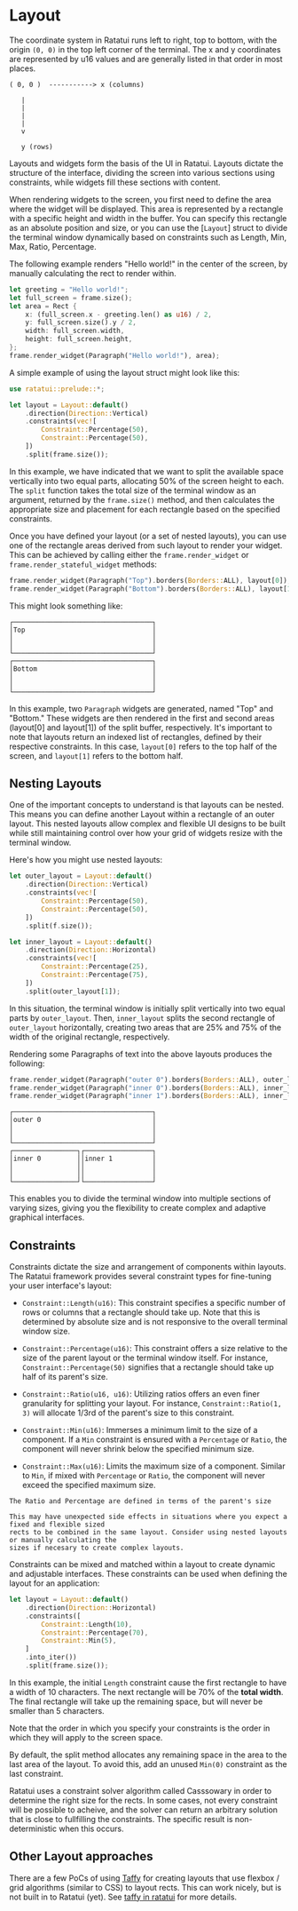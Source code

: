 # Layout

The coordinate system in Ratatui runs left to right, top to bottom, with the origin `(0, 0)` in the
top left corner of the terminal. The x and y coordinates are represented by u16 values and are
generally listed in that order in most places.

```svgbob
( 0, 0 )  -----------> x (columns)

   |
   |
   |
   |
   v

   y (rows)
```

Layouts and widgets form the basis of the UI in Ratatui. Layouts dictate the structure of the
interface, dividing the screen into various sections using constraints, while widgets fill these
sections with content.

When rendering widgets to the screen, you first need to define the area where the widget will be
displayed. This area is represented by a rectangle with a specific height and width in the buffer.
You can specify this rectangle as an absolute position and size, or you can use the [`Layout`]
struct to divide the terminal window dynamically based on constraints such as Length, Min, Max,
Ratio, Percentage.

The following example renders "Hello world!" in the center of the screen, by manually calculating
the rect to render within.

```rust
let greeting = "Hello world!";
let full_screen = frame.size();
let area = Rect {
    x: (full_screen.x - greeting.len() as u16) / 2,
    y: full_screen.size().y / 2,
    width: full_screen.width,
    height: full_screen.height,
};
frame.render_widget(Paragraph("Hello world!"), area);
```

A simple example of using the layout struct might look like this:

```rust
use ratatui::prelude::*;

let layout = Layout::default()
    .direction(Direction::Vertical)
    .constraints(vec![
        Constraint::Percentage(50),
        Constraint::Percentage(50),
    ])
    .split(frame.size());
```

In this example, we have indicated that we want to split the available space vertically into two
equal parts, allocating 50% of the screen height to each. The `split` function takes the total size
of the terminal window as an argument, returned by the `frame.size()` method, and then calculates
the appropriate size and placement for each rectangle based on the specified constraints.

Once you have defined your layout (or a set of nested layouts), you can use one of the rectangle
areas derived from such layout to render your widget. This can be achieved by calling either the
`frame.render_widget` or `frame.render_stateful_widget` methods:

```rust
frame.render_widget(Paragraph("Top").borders(Borders::ALL), layout[0]);
frame.render_widget(Paragraph("Bottom").borders(Borders::ALL), layout[1]);
```

This might look something like:

```raw
┌───────────────────────────────────┐
│Top                                │
│                                   │
│                                   │
└───────────────────────────────────┘
┌───────────────────────────────────┐
│Bottom                             │
│                                   │
│                                   │
└───────────────────────────────────┘
```

In this example, two `Paragraph` widgets are generated, named "Top" and "Bottom." These widgets are
then rendered in the first and second areas (layout[0] and layout[1]) of the split buffer,
respectively. It's important to note that layouts return an indexed list of rectangles, defined by
their respective constraints. In this case, `layout[0]` refers to the top half of the screen, and
`layout[1]` refers to the bottom half.

## Nesting Layouts

One of the important concepts to understand is that layouts can be nested. This means you can define
another Layout within a rectangle of an outer layout. This nested layouts allow complex and flexible
UI designs to be built while still maintaining control over how your grid of widgets resize with the
terminal window.

Here's how you might use nested layouts:

```rust
let outer_layout = Layout::default()
    .direction(Direction::Vertical)
    .constraints(vec![
        Constraint::Percentage(50),
        Constraint::Percentage(50),
    ])
    .split(f.size());

let inner_layout = Layout::default()
    .direction(Direction::Horizontal)
    .constraints(vec![
        Constraint::Percentage(25),
        Constraint::Percentage(75),
    ])
    .split(outer_layout[1]);
```

In this situation, the terminal window is initially split vertically into two equal parts by
`outer_layout`. Then, `inner_layout` splits the second rectangle of `outer_layout` horizontally,
creating two areas that are 25% and 75% of the width of the original rectangle, respectively.

Rendering some Paragraphs of text into the above layouts produces the following:

```rust
frame.render_widget(Paragraph("outer 0").borders(Borders::ALL), outer_layout[0]);
frame.render_widget(Paragraph("inner 0").borders(Borders::ALL), inner_layout[0]);
frame.render_widget(Paragraph("inner 1").borders(Borders::ALL), inner_layout[1]);
```

```raw
┌───────────────────────────────────┐
│outer 0                            │
│                                   │
│                                   │
└───────────────────────────────────┘
┌────────────────┐┌─────────────────┐
│inner 0         ││inner 1          │
│                ││                 │
│                ││                 │
└────────────────┘└─────────────────┘
```

This enables you to divide the terminal window into multiple sections of varying sizes, giving you
the flexibility to create complex and adaptive graphical interfaces.

## Constraints

Constraints dictate the size and arrangement of components within layouts. The Ratatui framework
provides several constraint types for fine-tuning your user interface's layout:

- `Constraint::Length(u16)`: This constraint specifies a specific number of rows or columns that a
  rectangle should take up. Note that this is determined by absolute size and is not responsive to
  the overall terminal window size.

- `Constraint::Percentage(u16)`: This constraint offers a size relative to the size of the parent
  layout or the terminal window itself. For instance, `Constraint::Percentage(50)` signifies that a
  rectangle should take up half of its parent's size.

- `Constraint::Ratio(u16, u16)`: Utilizing ratios offers an even finer granularity for splitting
  your layout. For instance, `Constraint::Ratio(1, 3)` will allocate 1/3rd of the parent's size to
  this constraint.

- `Constraint::Min(u16)`: Immerses a minimum limit to the size of a component. If a `Min` constraint
  is ensured with a `Percentage` or `Ratio`, the component will never shrink below the specified
  minimum size.

- `Constraint::Max(u16)`: Limits the maximum size of a component. Similar to `Min`, if mixed with
  `Percentage` or `Ratio`, the component will never exceed the specified maximum size.

```admonish warning
The Ratio and Percentage are defined in terms of the parent's size

This may have unexpected side effects in situations where you expect a fixed and flexible sized
rects to be combined in the same layout. Consider using nested layouts or manually calculating the
sizes if necesary to create complex layouts.
```

Constraints can be mixed and matched within a layout to create dynamic and adjustable interfaces.
These constraints can be used when defining the layout for an application:

```rust
let layout = Layout::default()
    .direction(Direction::Horizontal)
    .constraints([
        Constraint::Length(10),
        Constraint::Percentage(70),
        Constraint::Min(5),
    ]
    .into_iter())
    .split(frame.size());
```

In this example, the initial `Length` constraint cause the first rectangle to have a width of 10
characters. The next rectangle will be 70% of the **total width**. The final rectangle will take up
the remaining space, but will never be smaller than 5 characters.

Note that the order in which you specify your constraints is the order in which they will apply to
the screen space.

By default, the split method allocates any remaining space in the area to the last area of the
layout. To avoid this, add an unused `Min(0)` constraint as the last constraint.

Ratatui uses a constraint solver algorithm called Casssowary in order to determine the right size
for the rects. In some cases, not every constraint will be possible to acheive, and the solver can
return an arbitrary solution that is close to fullfilling the constraints. The specific result is
non-deterministic when this occurs.

## Other Layout approaches

There are a few PoCs of using [Taffy](https://crates.io/crate/taffy) for creating layouts that use
flexbox / grid algorithms (similar to CSS) to layout rects. This can work nicely, but is not built
in to Ratatui (yet). See [taffy in
ratatui](https://github.com/search?q=repo%3Aratatui-org%2Fratatui%20taffy&type=code) for more
details.
